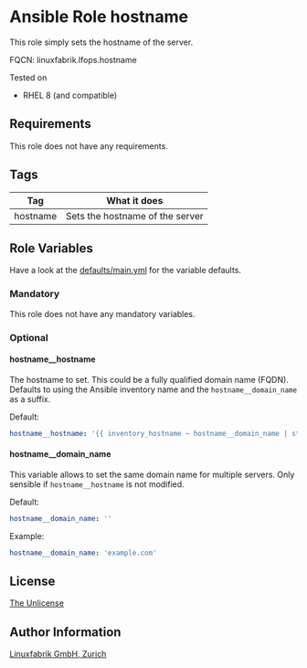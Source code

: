 # Ansible Role hostname

This role simply sets the hostname of the server.

FQCN: linuxfabrik.lfops.hostname

Tested on

* RHEL 8 (and compatible)


## Requirements

This role does not have any requirements.


## Tags

| Tag      | What it does                    |
| ---      | ------------                    |
| hostname | Sets the hostname of the server |


## Role Variables

Have a look at the [defaults/main.yml](https://github.com/Linuxfabrik/lfops/blob/main/roles/hostname/defaults/main.yml) for the variable defaults.


### Mandatory

This role does not have any mandatory variables.


### Optional

#### hostname__hostname

The hostname to set. This could be a fully qualified domain name (FQDN). Defaults to using the Ansible inventory name and the `hostname__domain_name` as a suffix.

Default:
```yaml
hostname__hostname: '{{ inventory_hostname ~ hostname__domain_name | strip(".") }}'
```


#### hostname__domain_name

This variable allows to set the same domain name for multiple servers. Only sensible if `hostname__hostname` is not modified.

Default:
```yaml
hostname__domain_name: ''
```

Example:
```yaml
hostname__domain_name: 'example.com'
```


## License

[The Unlicense](https://unlicense.org/)


## Author Information

[Linuxfabrik GmbH, Zurich](https://www.linuxfabrik.ch)
